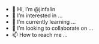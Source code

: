 - 👋 Hi, I’m @jinfalin
- 👀 I’m interested in ...
- 🌱 I’m currently learning ...
- 💞️ I’m looking to collaborate on ...
- 📫 How to reach me ...

<!---
jinfalin/jinfalin is a ✨ special ✨ repository because its `README.md` (this file) appears on your GitHub profile.
You can click the Preview link to take a look at your changes.
--->
